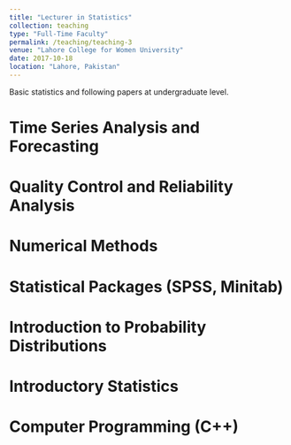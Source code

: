 ```yaml
---
title: "Lecturer in Statistics"
collection: teaching
type: "Full-Time Faculty"
permalink: /teaching/teaching-3
venue: "Lahore College for Women University"
date: 2017-10-18
location: "Lahore, Pakistan"
---
```


Basic statistics and following papers at undergraduate level.

Time Series Analysis and Forecasting
======

Quality Control and Reliability Analysis 
======

Numerical Methods
======

Statistical Packages (SPSS, Minitab)
======

Introduction to Probability Distributions
======

Introductory Statistics
======

Computer Programming (C++)
======
